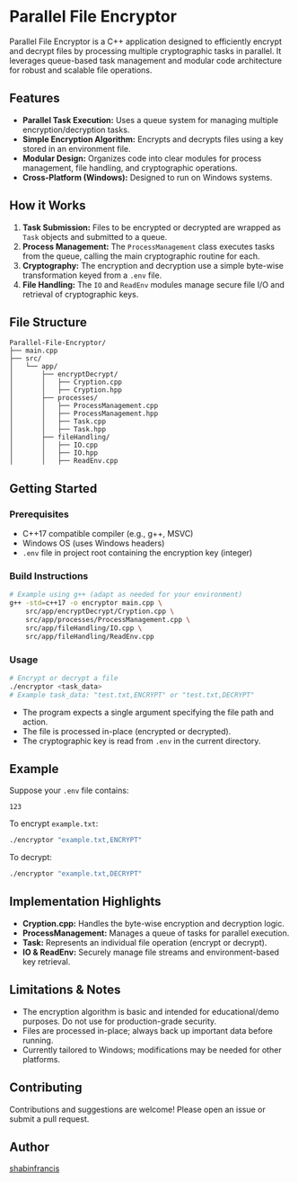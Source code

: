 # Parallel File Encryptor

Parallel File Encryptor is a C++ application designed to efficiently encrypt and decrypt files by processing multiple cryptographic tasks in parallel. It leverages queue-based task management and modular code architecture for robust and scalable file operations.

## Features

- **Parallel Task Execution:** Uses a queue system for managing multiple encryption/decryption tasks.
- **Simple Encryption Algorithm:** Encrypts and decrypts files using a key stored in an environment file.
- **Modular Design:** Organizes code into clear modules for process management, file handling, and cryptographic operations.
- **Cross-Platform (Windows):** Designed to run on Windows systems.

## How it Works

1. **Task Submission:** Files to be encrypted or decrypted are wrapped as `Task` objects and submitted to a queue.
2. **Process Management:** The `ProcessManagement` class executes tasks from the queue, calling the main cryptographic routine for each.
3. **Cryptography:** The encryption and decryption use a simple byte-wise transformation keyed from a `.env` file.
4. **File Handling:** The `IO` and `ReadEnv` modules manage secure file I/O and retrieval of cryptographic keys.

## File Structure

```
Parallel-File-Encryptor/
├── main.cpp
├── src/
│   └── app/
│       ├── encryptDecrypt/
│       │   ├── Cryption.cpp
│       │   ├── Cryption.hpp
│       ├── processes/
│       │   ├── ProcessManagement.cpp
│       │   ├── ProcessManagement.hpp
│       │   ├── Task.cpp
│       │   ├── Task.hpp
│       ├── fileHandling/
│       │   ├── IO.cpp
│       │   ├── IO.hpp
│       │   ├── ReadEnv.cpp
```

## Getting Started

### Prerequisites

- C++17 compatible compiler (e.g., g++, MSVC)
- Windows OS (uses Windows headers)
- `.env` file in project root containing the encryption key (integer)

### Build Instructions

```bash
# Example using g++ (adapt as needed for your environment)
g++ -std=c++17 -o encryptor main.cpp \
    src/app/encryptDecrypt/Cryption.cpp \
    src/app/processes/ProcessManagement.cpp \
    src/app/fileHandling/IO.cpp \
    src/app/fileHandling/ReadEnv.cpp
```

### Usage

```bash
# Encrypt or decrypt a file
./encryptor <task_data>
# Example task_data: "test.txt,ENCRYPT" or "test.txt,DECRYPT"
```

- The program expects a single argument specifying the file path and action.
- The file is processed in-place (encrypted or decrypted).
- The cryptographic key is read from `.env` in the current directory.

## Example

Suppose your `.env` file contains:
```
123
```

To encrypt `example.txt`:
```bash
./encryptor "example.txt,ENCRYPT"
```

To decrypt:
```bash
./encryptor "example.txt,DECRYPT"
```

## Implementation Highlights

- **Cryption.cpp:** Handles the byte-wise encryption and decryption logic.
- **ProcessManagement:** Manages a queue of tasks for parallel execution.
- **Task:** Represents an individual file operation (encrypt or decrypt).
- **IO & ReadEnv:** Securely manage file streams and environment-based key retrieval.

## Limitations & Notes

- The encryption algorithm is basic and intended for educational/demo purposes. Do not use for production-grade security.
- Files are processed in-place; always back up important data before running.
- Currently tailored to Windows; modifications may be needed for other platforms.

## Contributing

Contributions and suggestions are welcome! Please open an issue or submit a pull request.

## Author

[shabinfrancis](https://github.com/shabinfrancis)
